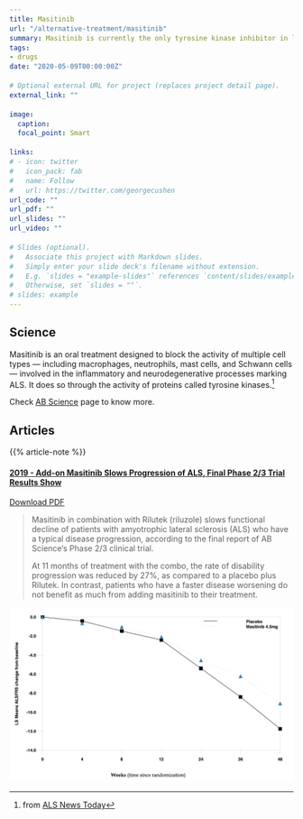 ```yaml
---
title: Masitinib
url: "/alternative-treatment/masitinib"
summary: Masitinib is currently the only tyrosine kinase inhibitor in late-stage development for ALS. Masitinib distinguishes itself from other ALS developmental drugs by exerting neuroprotection in both central and peripheral nervous systems.
tags:
- drugs
date: "2020-05-09T00:00:00Z"

# Optional external URL for project (replaces project detail page).
external_link: ""

image:
  caption:
  focal_point: Smart

links:
# - icon: twitter
#   icon_pack: fab
#   name: Follow
#   url: https://twitter.com/georgecushen
url_code: ""
url_pdf: ""
url_slides: ""
url_video: ""

# Slides (optional).
#   Associate this project with Markdown slides.
#   Simply enter your slide deck's filename without extension.
#   E.g. `slides = "example-slides"` references `content/slides/example-slides.md`.
#   Otherwise, set `slides = ""`.
# slides: example
---
```

## Science
Masitinib is an oral treatment designed to block the activity of multiple cell types — including macrophages, neutrophils, mast cells, and Schwann cells — involved in the inflammatory and neurodegenerative processes marking ALS. It does so through the activity of proteins called tyrosine kinases.[^1]  

Check [AB Science](https://www.ab-science.com/science/masitinib-in-neurodegenerative-disorders/) page to know more.

[^1]: from [ALS News Today](https://alsnewstoday.com/news-posts/2020/04/03/fda-clears-ab-science-to-open-phase-3-trial-of-masitinib-add-on-als-treatment/)

## Articles
{{% article-note %}}

#### [2019 - Add-on Masitinib Slows Progression of ALS, Final Phase 2/3 Trial Results Show](https://www.tandfonline.com/doi/full/10.1080/21678421.2019.1632346)
<a class="btn btn-outline-primary" target="_blank" rel="noopener noreferrer" href="./masitinib_as_an_add_on_therapy_to_riluzole_in_patients_with_als.pdf">Download PDF</a>  
> Masitinib in combination with Rilutek (riluzole) slows functional decline of patients with amyotrophic lateral sclerosis (ALS) who have a typical disease progression, according to the final report of AB Science‘s Phase 2/3 clinical trial.
>
> At 11 months of treatment with the combo, the rate of disability progression was reduced by 27%, as compared to a placebo plus Rilutek. In contrast, patients who have a faster disease worsening do not benefit as much from adding masitinib to their treatment.

![PhaseII results](./masitinib_phaseII.png)